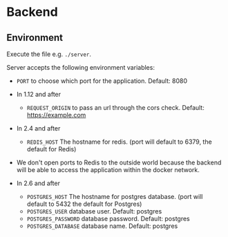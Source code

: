 # Backend

## Environment

Execute the file e.g. `./server`.

Server accepts the following environment variables:

- `PORT` to choose which port for the application. Default: 8080

- In 1.12 and after
  - `REQUEST_ORIGIN` to pass an url through the cors check. Default: https://example.com

- In 2.4 and after
  - `REDIS_HOST` The hostname for redis. (port will default to 6379, the default for Redis)

- We don't open ports to Redis to the outside world because the backend will be able to access the application within the docker network.

- In 2.6 and after
  - `POSTGRES_HOST` The hostname for postgres database. (port will default to 5432 the default for Postgres)
  - `POSTGRES_USER` database user. Default: postgres
  - `POSTGRES_PASSWORD` database password. Default: postgres
  - `POSTGRES_DATABASE` database name. Default: postgres

